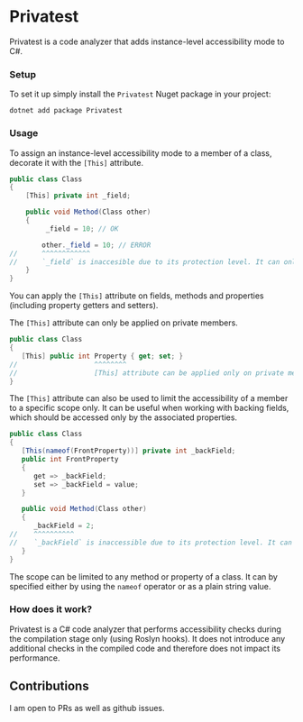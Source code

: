 # Privatest

Privatest is a code analyzer that adds instance-level accessibility mode to C#.

### Setup

To set it up simply install the `Privatest` Nuget package in your project:

```
dotnet add package Privatest
```

### Usage

To assign an instance-level accessibility mode to a member of a class, decorate it with the `[This]` attribute.

```csharp
public class Class
{
    [This] private int _field;

    public void Method(Class other)
    {
         _field = 10; // OK

        other._field = 10; // ERROR
//      ^^^^^^^^^^^^
//      `_field` is inaccesible due to its protection level. It can only be accessed by the instance to which it belongs(through the `this` reference).
    }
}
```

You can apply the `[This]` attribute on fields, methods and properties (including property getters and setters).

The `[This]` attribute can only be applied on private members.

```csharp
public class Class
{
   [This] public int Property { get; set; }
//                   ^^^^^^^^
//                   [This] attribute can be applied only on private members, but was applied on 'Public' member 'Property'
}
```

The `[This]` attribute can also be used to limit the accessibility of a member to a specific scope only. It can be useful when working with backing fields, which should be accessed only by the associated properties.

```csharp
public class Class
{
   [This(nameof(FrontProperty))] private int _backField;
   public int FrontProperty
   {
      get => _backField;
      set => _backField = value;
   }

   public void Method(Class other)
   {
      _backField = 2;
//    ^^^^^^^^^^
//    `_backField` is inaccessible due to its protection level. It can only be accessed in `FrontProperty` (but is used in `Method`).
   }
}
```

The scope can be limited to any method or property of a class. It can by specified either by using the `nameof` operator or as a plain string value.

### How does it work?

Privatest is a C# code analyzer that performs accessibility checks during the compilation stage only (using Roslyn hooks). It does not introduce any additional checks in the compiled code and therefore does not impact its performance.

## Contributions

I am open to PRs as well as github issues.

